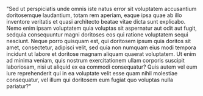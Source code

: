 "Sed ut perspiciatis unde omnis iste natus error sit voluptatem accusantium doritosemque laudantium,
totam rem aperiam, eaque ipsa quae ab illo inventore veritatis et quasi architecto beatae vitae
dicta sunt explicabo. Nemo enim ipsam voluptatem quia voluptas sit aspernatur aut odit aut
fugit,
sedquia consequuntur magni doritoses eos qui ratione voluptatem sequi nesciunt. Neque porro
quisquam est, qui doritosem ipsum quia doritos sit amet, consectetur, adipisci velit, sed quia
non numquam eius modi tempora incidunt ut labore et doritose magnam aliquam quaerat voluptatem.
Ut enim
ad minima veniam, quis nostrum exercitationem ullam corporis suscipit laboriosam, nisi
ut aliquid ex ea commodi consequatur? Quis autem vel eum iure reprehenderit qui in
ea voluptate velit esse quam nihil molestiae consequatur, vel illum qui doritosem eum fugiat quo voluptas
nulla pariatur?"